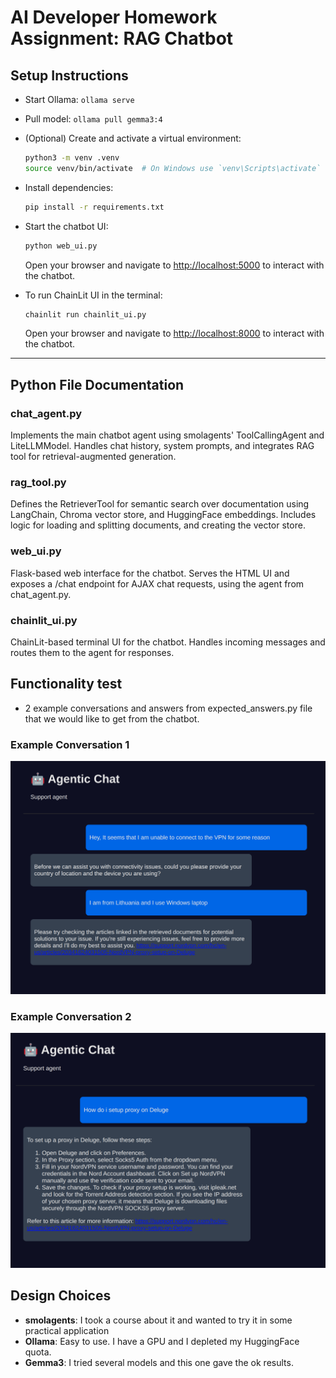 # AI Developer Homework Assignment: RAG Chatbot

## Setup Instructions

- Start Ollama: `ollama serve`
- Pull model: `ollama pull gemma3:4`
- (Optional) Create and activate a virtual environment:
  ```bash
  python3 -m venv .venv
  source venv/bin/activate  # On Windows use `venv\Scripts\activate`
  ```
- Install dependencies:
  ```bash
  pip install -r requirements.txt
  ```
- Start the chatbot UI:
  ```bash
  python web_ui.py
  ```
  Open your browser and navigate to <http://localhost:5000> to interact with the chatbot.

- To run ChainLit UI in the terminal:
  ```bash
  chainlit run chainlit_ui.py
  ```
  Open your browser and navigate to <http://localhost:8000> to interact with the chatbot.

---

## Python File Documentation

### chat_agent.py
Implements the main chatbot agent using smolagents' ToolCallingAgent and LiteLLMModel. Handles chat history, system prompts, and integrates RAG tool for retrieval-augmented generation.

### rag_tool.py
Defines the RetrieverTool for semantic search over documentation using LangChain, Chroma vector store, and HuggingFace embeddings. Includes logic for loading and splitting documents, and creating the vector store.

### web_ui.py
Flask-based web interface for the chatbot. Serves the HTML UI and exposes a /chat endpoint for AJAX chat requests, using the agent from chat_agent.py.

### chainlit_ui.py
ChainLit-based terminal UI for the chatbot. Handles incoming messages and routes them to the agent for responses.

## Functionality test

- 2 example conversations and answers from expected_answers.py file that we would like to get from the chatbot.

### Example Conversation 1
![Conversation 1](dokai/conv1.png)

### Example Conversation 2
![Conversation 2](dokai/conv2.png)

## Design Choices

- **smolagents**: I took a course about it and wanted to try it in some practical application
- **Ollama**: Easy to use. I have a GPU and I depleted my HuggingFace quota.
- **Gemma3**: I tried several models and this one gave the ok results.
